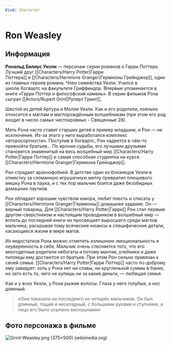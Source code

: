 ```yaml
---
Kind: Character
---
```

# Ron Weasley
## Информация
**Рональд Билиус Уизли** — персонаж серии романов о Гарри Поттере. Лучший друг [[Characters/Harry Potter|Гарри Поттера]] и [[Characters/Hermione Granger|Гермионы Грейнджер]], один из главных героев романа. Член семейства Уизли. Учился в школе Хогвартс на факультете Гриффиндор. Впервые упоминается в книге «Гарри Поттер и философский камень». В серии фильмов Рона сыграл [[Actors/Rupert Grint|Руперт Гринт]].

Шестой из детей Артура и Молли Уизли. Как и его родители, лояльно относится к маглам и маглорождённым волшебникам (при этом его род входит в число самых чистокровных - Священные 28).

Мать Рона часто ставит старших детей в пример младшим, и Рон — не исключение. Из-за этого у него выработался комплекс «второсортности». Поступив в Хогвартс, Рон надеется в чём-то превзойти братьев… По иронии судьбы, его лучшими друзьями становятся знаменитый на весь волшебный мир [[Characters/Harry Potter|Гарри Поттер]] и самая способная студентка на курсе [[Characters/Hermione Granger|Гермиона Грейнджер]].

Рон страдает арахнофобией. В детстве один из близнецов Уизли в отместку за сломанную игрушечную метлу превратил плюшевого мишку Рона в паука, и с тех пор мальчик боится даже безобидных домашних паучков.

Рон обладает хорошим чувством юмора, любит поесть и списать у [[Characters/Hermione Granger|Гермионы]] домашнее задание. Он — верный товарищ. Для [[Characters/Harry Potter|Гарри]] Рон стал первым другом-сверстником и настоящим проводником в волшебный мир — вплоть до последней книги он просвещает выросшего среди маглов мальчика, раскрывая тому всяческие нюансы и специфические детали, касающиеся жизни в мире магов.

Из недостатков Рона можно отметить излишнюю эмоциональность и неуверенность в себе. Мальчик очень стесняется того, что его многодетные родители небогаты и потому мантия, учебники и даже питомцы ему достаются от братьев. При этом Рон сильно привязан к своей семье. [[Characters/Harry Potter|Гарри Поттер]] часто по-доброму ему завидует: хоть у Рона нет ни славы, ни кругленькой суммы в банке, но зато есть то, чего не купишь ни за какие деньги, — любящая семья.

Как и у всех Уизли, у Рона рыжие волосы. Глаза у него голубые, а нос длинный.

> «Она показала на последнего из четырёх мальчиков. Он был длинный, тощий и нескладный, с большими руками и ступнями, а лицо его было усыпано веснушками»
## Фото персонажа в фильме
![Grint-Weasley.png (375×500) (wikimedia.org)](https://upload.wikimedia.org/wikipedia/ru/3/32/Grint-Weasley.png)
